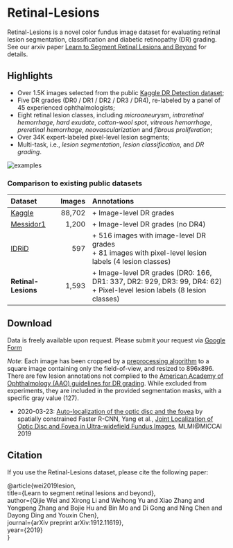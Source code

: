 # Retinal-Lesions

Retinal-Lesions is a novel color fundus image dataset for evaluating retinal lesion segmentation, classification and diabetic retinopathy (DR) grading. See our arxiv paper [Learn to Segment Retinal Lesions and Beyond](https://arxiv.org/abs/1912.11619) for details.

## Highlights

+ Over 1.5K images selected from the public [Kaggle DR Detection dataset](https://www.kaggle.com/c/diabetic-retinopathy-detection);
+ Five DR grades (DR0 / DR1 / DR2 / DR3 / DR4), re-labeled by a panel of 45 experienced ophthalmologists;
+ Eight retinal lesion classes, including *microaneurysm*, *intraretinal hemorrhage*, *hard exudate*, *cotton-wool spot*, *vitreous hemorrhage*, *preretinal hemorrhage*, *neovascularization* and *fibrous proliferation*;
+ Over 34K expert-labeled pixel-level lesion segments;
+ Multi-task, i.e., *lesion segmentation*, *lesion classification*, and *DR grading*.


![examples](examples.png)


### Comparison to existing public datasets

| Dataset         | Images  | Annotations |
| :--             | --:     | :--   |
| [Kaggle](https://www.kaggle.com/c/diabetic-retinopathy-detection)          | 88,702  | + Image-level DR grades |
| [Messidor1](http://www.adcis.net/en/third-party/messidor/)       | 1,200   | + Image-level DR grades (no DR4) |
| [IDRiD](https://idrid.grand-challenge.org/Data/)  | 597     | + 516 images with image-level DR grades <br> + 81 images with pixel-level lesion labels (4 lesion classes) |
| **Retinal-Lesions** | 1,593   | + Image-level DR grades (DR0: 166, DR1: 337, DR2: 929, DR3: 99, DR4: 62) <br> + Pixel-level lesion labels (8 lesion classes) |



## Download

Data is freely available upon request. Please submit your request via [Google Form](https://docs.google.com/forms/d/1qQdfxjK6igFopdAVu4Eagc-fRRYhK2Tja0fuyRXi8Z8)

*Note*: Each image has been cropped by a [preprocessing algorithm](https://doi.org/10.1007/978-3-030-05710-7_42) to a square image containing only the field-of-view, and resized to 896x896. There are few lesion annotations not complied to the [American Academy of Ophthalmology (AAO) guidelines for DR grading](https://www.aao.org/preferred-practice-pattern/diabetic-retinopathy-ppp-updated-2017). While excluded from experiments, they are included in the provided segmentation masks, with a specific gray value (127). 

+ 2020-03-23: [Auto-localization of the optic disc and the fovea](od_fovea_autoloc.txt) by spatially constrained Faster R-CNN, Yang et al., [Joint Localization of Optic Disc and Fovea in Ultra-widefield Fundus Images](https://link.springer.com/chapter/10.1007/978-3-030-32692-0_52), MLMI@MICCAI 2019


## Citation

If you use the Retinal-Lesions dataset, please cite the following paper:

@article{wei2019lesion,  
  title={Learn to segment retinal lesions and beyond},  
  author={Qijie Wei and Xirong Li and Weihong Yu and Xiao Zhang and Yongpeng Zhang and Bojie Hu and Bin Mo and Di Gong and Ning Chen and Dayong Ding and Youxin Chen},  
  journal={arXiv preprint arXiv:1912.11619},  
  year={2019}  
}
